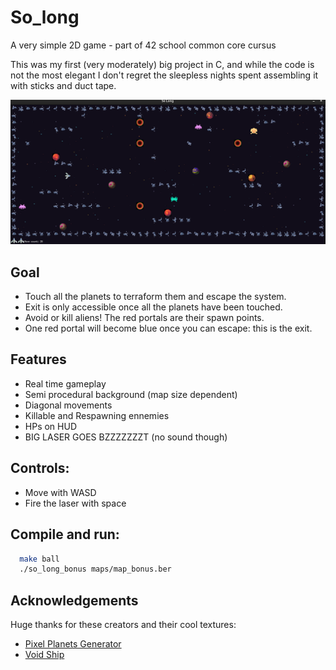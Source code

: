 # So_long
A very simple 2D game - part of 42 school common core cursus

This was my first (very moderately) big project in C, and while the code is not the most elegant I don't regret the sleepless nights spent assembling it with sticks and duct tape.

![img](SL_screenshot.png?raw=true)


## Goal
  - Touch all the planets to terraform them and escape the system.
  - Exit is only accessible once all the planets have been touched.
  - Avoid or kill aliens! The red portals are their spawn points.
  - One red portal will become blue once you can escape: this is the exit.

## Features
  - Real time gameplay
  - Semi procedural background (map size dependent)
  - Diagonal movements
  - Killable and Respawning ennemies
  - HPs on HUD
  - BIG LASER GOES BZZZZZZZT (no sound though)

## Controls:
  - Move with WASD
  - Fire the laser with space

## Compile and run: 
```bash
  make ball
  ./so_long_bonus maps/map_bonus.ber

```
## Acknowledgements

Huge thanks for these creators and their cool textures: 

 - [Pixel Planets Generator](https://deep-fold.itch.io/pixel-planet-generator)
 - [Void Ship](https://foozlecc.itch.io/void-main-ship)
